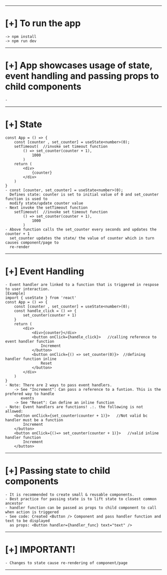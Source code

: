 ---------------------------------------------------------------------------------------------------
[+] To run the app
===================================================================================================
    -> npm install
    -> npm run dev
---------------------------------------------------------------------------------------------------
[+] App showcases usage of state, event handling and passing props to child components
===================================================================================================
    -
---------------------------------------------------------------------------------------------------
[+] State
===================================================================================================
    const App = () => {
        const [counter , set_counter] = useState<number>(0);
        setTimeout(  //invoke set timeout function
            () => set_counter(counter + 1),
                1000
            )
        return (
            <div>
                {counter}
            </div>
        )
    }
    - const [counter, set_counter] = useState<number>(0);
      Defines state: counter is set to initial value of 0 and set_counter function is used to 
      modify state/update counter value
    - Next invoke the setTimeout function 
        setTimeout(  //invoke set timeout function
            () => set_counter(counter + 1),
                1000
            )
    - Above function calls the set_counter every seconds and updates the counter + 1
      set_counter updates the state/ the value of counter which in turn causes component/page to
      re-render
---------------------------------------------------------------------------------------------------
[+] Event Handling
===================================================================================================
    - Event handler are linked to a function that is triggered in respose to user interaction. 
    [Example]
    import { useState } from 'react'
    const App = () => {
        const [counter , set_counter] = useState<number>(0);
        const handle_click = () => {
            set_counter(counter + 1)
        }
        return (
            <div>
                <div>{counter}</div>
                <button onClick={handle_click}>   //calling reference to event handler function
                    Increment
                </button>
                <button onClick={() => set_counter(0)}>  //defining handler function inline
                    Reset
                </button>
            </div>
        )
    }
    - Note: There are 2 ways to pass event handlers. 
        -> See "Increment": Can pass a reference to a funtion. This is the prefered way to handle
           events
        -> See "Reset": Can define an inline function
    - Note: Event handlers are functions! .:. the following is not allowed:
        <button onClick={set_counter(counter + 1)}>   //Not valid bc handler must be a function
            Increment
        </button>
        <button onClick={()=> set_counter(counter + 1)}>   //valid inline handler function
            Increment
        </button>

---------------------------------------------------------------------------------------------------
[+] Passing state to child components
===================================================================================================
    - It is recommended to create small & reusable components. 
    - Best practice for passing state is to lift state to closest common ancestor
    - handler function can be passed as props to child component to call when action is triggered
    - See code: Created <Button /> Component and pass handler function and text to be displayed 
      as props: <Button handler={handler_func} text="text" />
---------------------------------------------------------------------------------------------------
[+] IMPORTANT!
===================================================================================================
    - Changes to state cause re-rendering of component/page
---------------------------------------------------------------------------------------------------
